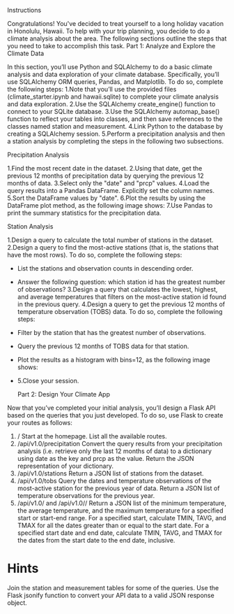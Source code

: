 Instructions

Congratulations! You've decided to treat yourself to a long holiday vacation in Honolulu, Hawaii. To help with your trip planning, you decide to do a climate analysis about the area. The following sections outline the steps that you need to take to accomplish this task.
Part 1: Analyze and Explore the Climate Data

In this section, you’ll use Python and SQLAlchemy to do a basic climate analysis and data exploration of your climate database. Specifically, you’ll use SQLAlchemy ORM queries, Pandas, and Matplotlib. To do so, complete the following steps:
1.Note that you’ll use the provided files (climate_starter.ipynb and hawaii.sqlite) to complete your climate analysis and data exploration.
2.Use the SQLAlchemy create_engine() function to connect to your SQLite database.
3.Use the SQLAlchemy automap_base() function to reflect your tables into classes, and then save references to the classes named station and measurement.
4.Link Python to the database by creating a SQLAlchemy session.
5.Perform a precipitation analysis and then a station analysis by completing the steps in the following two subsections.

Precipitation Analysis

1.Find the most recent date in the dataset.
2.Using that date, get the previous 12 months of precipitation data by querying the previous 12 months of data.
3.Select only the "date" and "prcp" values.
4.Load the query results into a Pandas DataFrame. Explicitly set the column names.
5.Sort the DataFrame values by "date".
6.Plot the results by using the DataFrame plot method, as the following image shows:
7.Use Pandas to print the summary statistics for the precipitation data.

Station Analysis

1.Design a query to calculate the total number of stations in the dataset.
2.Design a query to find the most-active stations (that is, the stations that have the most rows). To do so, complete the following steps:
- List the stations and observation counts in descending order.
- Answer the following question: which station id has the greatest number of observations?
3.Design a query that calculates the lowest, highest, and average temperatures that filters on the most-active station id found in the previous query.
4.Design a query to get the previous 12 months of temperature observation (TOBS) data. To do so, complete the following steps:
- Filter by the station that has the greatest number of observations.
- Query the previous 12 months of TOBS data for that station.
- Plot the results as a histogram with bins=12, as the following image shows:
- 5.Close your session.

  Part 2: Design Your Climate App

Now that you’ve completed your initial analysis, you’ll design a Flask API based on the queries that you just developed. To do so, use Flask to create your routes as follows:
1. /
Start at the homepage.
List all the available routes.
2. /api/v1.0/precipitation
Convert the query results from your precipitation analysis (i.e. retrieve only the last 12 months of data) to a dictionary using date as the key and prcp as the value.
Return the JSON representation of your dictionary.
3. /api/v1.0/stations
Return a JSON list of stations from the dataset.
4. /api/v1.0/tobs
Query the dates and temperature observations of the most-active station for the previous year of data.
Return a JSON list of temperature observations for the previous year.
5. /api/v1.0/<start> and /api/v1.0/<start>/<end>
Return a JSON list of the minimum temperature, the average temperature, and the maximum temperature for a specified start or start-end range.
For a specified start, calculate TMIN, TAVG, and TMAX for all the dates greater than or equal to the start date.
For a specified start date and end date, calculate TMIN, TAVG, and TMAX for the dates from the start date to the end date, inclusive.

# Hints

Join the station and measurement tables for some of the queries.
Use the Flask jsonify function to convert your API data to a valid JSON response object.
